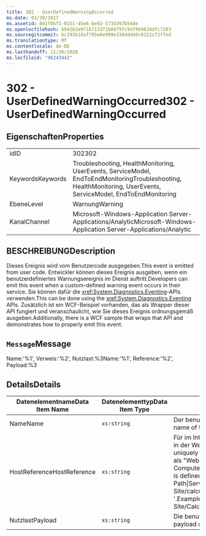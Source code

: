 ```yaml
---
title: 302 - UserDefinedWarningOccurred
ms.date: 03/30/2017
ms.assetid: 8d1f0bf1-0151-45e6-be92-573d397b54de
ms.openlocfilehash: b942b2e9716713371b8679fc9df9b9634dfc7283
ms.sourcegitcommit: bc293b14af795e0e999e3304dd40c0222cf2ffe4
ms.translationtype: MT
ms.contentlocale: de-DE
ms.lasthandoff: 11/26/2020
ms.locfileid: "96243442"
---
```

# <a name="302---userdefinedwarningoccurred"></a><span data-ttu-id="82272-102">302 - UserDefinedWarningOccurred</span><span class="sxs-lookup"><span data-stu-id="82272-102">302 - UserDefinedWarningOccurred</span></span>

## <a name="properties"></a><span data-ttu-id="82272-103">Eigenschaften</span><span class="sxs-lookup"><span data-stu-id="82272-103">Properties</span></span>  
  
|||  
|-|-|  
|<span data-ttu-id="82272-104">id</span><span class="sxs-lookup"><span data-stu-id="82272-104">ID</span></span>|<span data-ttu-id="82272-105">302</span><span class="sxs-lookup"><span data-stu-id="82272-105">302</span></span>|  
|<span data-ttu-id="82272-106">Keywords</span><span class="sxs-lookup"><span data-stu-id="82272-106">Keywords</span></span>|<span data-ttu-id="82272-107">Troubleshooting, HealthMonitoring, UserEvents, ServiceModel, EndToEndMonitoring</span><span class="sxs-lookup"><span data-stu-id="82272-107">Troubleshooting, HealthMonitoring, UserEvents, ServiceModel, EndToEndMonitoring</span></span>|  
|<span data-ttu-id="82272-108">Ebene</span><span class="sxs-lookup"><span data-stu-id="82272-108">Level</span></span>|<span data-ttu-id="82272-109">Warnung</span><span class="sxs-lookup"><span data-stu-id="82272-109">Warning</span></span>|  
|<span data-ttu-id="82272-110">Kanal</span><span class="sxs-lookup"><span data-stu-id="82272-110">Channel</span></span>|<span data-ttu-id="82272-111">Microsoft-Windows-Application Server-Applications/Analytic</span><span class="sxs-lookup"><span data-stu-id="82272-111">Microsoft-Windows-Application Server-Applications/Analytic</span></span>|  
  
## <a name="description"></a><span data-ttu-id="82272-112">BESCHREIBUNG</span><span class="sxs-lookup"><span data-stu-id="82272-112">Description</span></span>  

 <span data-ttu-id="82272-113">Dieses Ereignis wird vom Benutzercode ausgegeben.</span><span class="sxs-lookup"><span data-stu-id="82272-113">This event is emitted from user code.</span></span> <span data-ttu-id="82272-114">Entwickler können dieses Ereignis ausgeben, wenn ein benutzerdefiniertes Warnungsereignis im Dienst auftritt.</span><span class="sxs-lookup"><span data-stu-id="82272-114">Developers can emit this event when a custom-defined warning event occurs in their service.</span></span> <span data-ttu-id="82272-115">Sie können dafür die <xref:System.Diagnostics.Eventing>-APIs verwenden.</span><span class="sxs-lookup"><span data-stu-id="82272-115">This can be done using the <xref:System.Diagnostics.Eventing> APIs.</span></span> <span data-ttu-id="82272-116">Zusätzlich ist ein WCF-Beispiel vorhanden, das als Wrapper dieser API fungiert und veranschaulicht, wie Sie dieses Ereignis ordnungsgemäß ausgeben.</span><span class="sxs-lookup"><span data-stu-id="82272-116">Additionally, there is a WCF sample that wraps that API and demonstrates how to properly emit this event.</span></span>  
  
## <a name="message"></a><span data-ttu-id="82272-117">`Message`</span><span class="sxs-lookup"><span data-stu-id="82272-117">Message</span></span>  

 <span data-ttu-id="82272-118">Name:'%1', Verweis:'%2', Nutzlast:%3</span><span class="sxs-lookup"><span data-stu-id="82272-118">Name:'%1', Reference:'%2', Payload:%3</span></span>  
  
## <a name="details"></a><span data-ttu-id="82272-119">Details</span><span class="sxs-lookup"><span data-stu-id="82272-119">Details</span></span>  
  
|<span data-ttu-id="82272-120">Datenelementname</span><span class="sxs-lookup"><span data-stu-id="82272-120">Data Item Name</span></span>|<span data-ttu-id="82272-121">Datenelementtyp</span><span class="sxs-lookup"><span data-stu-id="82272-121">Data Item Type</span></span>|<span data-ttu-id="82272-122">BESCHREIBUNG</span><span class="sxs-lookup"><span data-stu-id="82272-122">Description</span></span>|  
|--------------------|--------------------|-----------------|  
|<span data-ttu-id="82272-123">Name</span><span class="sxs-lookup"><span data-stu-id="82272-123">Name</span></span>|`xs:string`|<span data-ttu-id="82272-124">Der benutzerdefinierte Name des Ereignisses.</span><span class="sxs-lookup"><span data-stu-id="82272-124">The user-defined name of the event.</span></span>|  
|<span data-ttu-id="82272-125">HostReference</span><span class="sxs-lookup"><span data-stu-id="82272-125">HostReference</span></span>|`xs:string`|<span data-ttu-id="82272-126">Für im Internet gehostete Dienste identifiziert dieses Feld den Dienst in der Webhierarchie eindeutig.</span><span class="sxs-lookup"><span data-stu-id="82272-126">For Web-hosted services, this field uniquely identifies the service in the Web hierarchy.</span></span> <span data-ttu-id="82272-127">Sein Format ist als "Website Name Anwendungspfad für virtuelle Computer&#124;virtuellen Dienst Pfad&#124;Dienst Name '" definiert.</span><span class="sxs-lookup"><span data-stu-id="82272-127">Its format is defined as 'Web Site Name Application Virtual Path&#124;Service Virtual Path&#124;ServiceName'.</span></span> <span data-ttu-id="82272-128">Beispiel: "Default Web Site/calculatorapplication&#124;/CalculatorService.svc&#124;CalculatorService '.</span><span class="sxs-lookup"><span data-stu-id="82272-128">Example: 'Default Web Site/CalculatorApplication&#124;/CalculatorService.svc&#124;CalculatorService'.</span></span>|  
|<span data-ttu-id="82272-129">Nutzlast</span><span class="sxs-lookup"><span data-stu-id="82272-129">Payload</span></span>|`xs:string`|<span data-ttu-id="82272-130">Die benutzerdefinierte Nutzlast des Ereignisses.</span><span class="sxs-lookup"><span data-stu-id="82272-130">The user-defined payload of the event.</span></span>|
